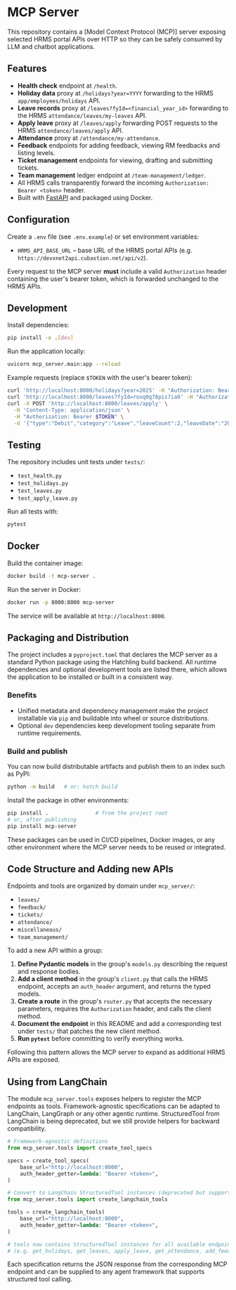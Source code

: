 # MCP Server

This repository contains a [Model Context Protocol (MCP)] server exposing selected HRMS portal APIs over HTTP so they can be safely consumed by LLM and chatbot applications.

## Features

- **Health check** endpoint at `/health`.
- **Holiday data** proxy at `/holidays?year=YYYY` forwarding to the HRMS `app/employees/holidays` API.
- **Leave records** proxy at `/leaves?fyId=<financial_year_id>` forwarding to the HRMS `attendance/leaves/my-leaves` API.
- **Apply leave** proxy at `/leaves/apply` forwarding POST requests to the HRMS `attendance/leaves/apply` API.
- **Attendance** proxy at `/attendance/my-attendance`.
- **Feedback** endpoints for adding feedback, viewing RM feedbacks and listing levels.
- **Ticket management** endpoints for viewing, drafting and submitting tickets.
- **Team management** ledger endpoint at `/team-management/ledger`.
- All HRMS calls transparently forward the incoming `Authorization: Bearer <token>` header.
- Built with [FastAPI](https://fastapi.tiangolo.com/) and packaged using Docker.

## Configuration

Create a `.env` file (see `.env.example`) or set environment variables:

- `HRMS_API_BASE_URL` – base URL of the HRMS portal APIs (e.g. `https://devxnet2api.cubastion.net/api/v2`).

Every request to the MCP server **must** include a valid `Authorization` header containing the user's bearer token, which is forwarded unchanged to the HRMS APIs.

## Development

Install dependencies:

```bash
pip install -e .[dev]
```

Run the application locally:

```bash
uvicorn mcp_server.main:app --reload
```

Example requests (replace `$TOKEN` with the user's bearer token):

```bash
curl 'http://localhost:8000/holidays?year=2025' -H "Authorization: Bearer $TOKEN"
curl 'http://localhost:8000/leaves?fyId=roxq0g78pis7ia9' -H "Authorization: Bearer $TOKEN"
curl -X POST 'http://localhost:8000/leaves/apply' \
  -H 'Content-Type: application/json' \
  -H "Authorization: Bearer $TOKEN" \
  -d '{"type":"Debit","category":"Leave","leaveCount":2,"leaveDate":"2025-08-24","comments":"Not feeling well","status":"Pending Approval"}'
```

## Testing

The repository includes unit tests under `tests/`:

- `test_health.py`
- `test_holidays.py`
- `test_leaves.py`
- `test_apply_leave.py`

Run all tests with:

```bash
pytest
```

## Docker

Build the container image:

```bash
docker build -t mcp-server .
```

Run the server in Docker:

```bash
docker run -p 8000:8000 mcp-server
```

The service will be available at `http://localhost:8000`.

## Packaging and Distribution

The project includes a `pyproject.toml` that declares the MCP server as a
standard Python package using the Hatchling build backend. All runtime
dependencies and optional development tools are listed there, which allows the
application to be installed or built in a consistent way.

### Benefits

- Unified metadata and dependency management make the project installable via
  `pip` and buildable into wheel or source distributions.
- Optional `dev` dependencies keep development tooling separate from runtime
  requirements.

### Build and publish

You can now build distributable artifacts and publish them to an index such as
PyPI:

```bash
python -m build   # or: hatch build
```

Install the package in other environments:

```bash
pip install .               # from the project root
# or, after publishing
pip install mcp-server
```

These packages can be used in CI/CD pipelines, Docker images, or any other
environment where the MCP server needs to be reused or integrated.

## Code Structure and Adding new APIs

Endpoints and tools are organized by domain under `mcp_server/`:

- `leaves/`
- `feedback/`
- `tickets/`
- `attendance/`
- `miscellaneous/`
- `team_management/`

To add a new API within a group:

1. **Define Pydantic models** in the group's `models.py` describing the request and response bodies.
2. **Add a client method** in the group's `client.py` that calls the HRMS endpoint, accepts an `auth_header` argument, and returns the typed models.
3. **Create a route** in the group's `router.py` that accepts the necessary parameters, requires the `Authorization` header, and calls the client method.
4. **Document the endpoint** in this README and add a corresponding test under `tests/` that patches the new client method.
5. **Run `pytest`** before committing to verify everything works.

Following this pattern allows the MCP server to expand as additional HRMS APIs are exposed.

## Using from LangChain

The module `mcp_server.tools` exposes helpers to register the MCP endpoints as
tools.  Framework-agnostic specifications can be adapted to LangChain,
LangGraph or any other agentic runtime. StructuredTool from LangChain is being
deprecated, but we still provide helpers for backward compatibility.

```python
# Framework-agnostic definitions
from mcp_server.tools import create_tool_specs

specs = create_tool_specs(
    base_url="http://localhost:8000",
    auth_header_getter=lambda: "Bearer <token>",
)

# Convert to LangChain StructuredTool instances (deprecated but supported)
from mcp_server.tools import create_langchain_tools

tools = create_langchain_tools(
    base_url="http://localhost:8000",
    auth_header_getter=lambda: "Bearer <token>",
)

# tools now contains StructuredTool instances for all available endpoints
# (e.g. get_holidays, get_leaves, apply_leave, get_attendance, add_feedback, get_tickets, ...)
```

Each specification returns the JSON response from the corresponding MCP
endpoint and can be supplied to any agent framework that supports structured
tool calling.
